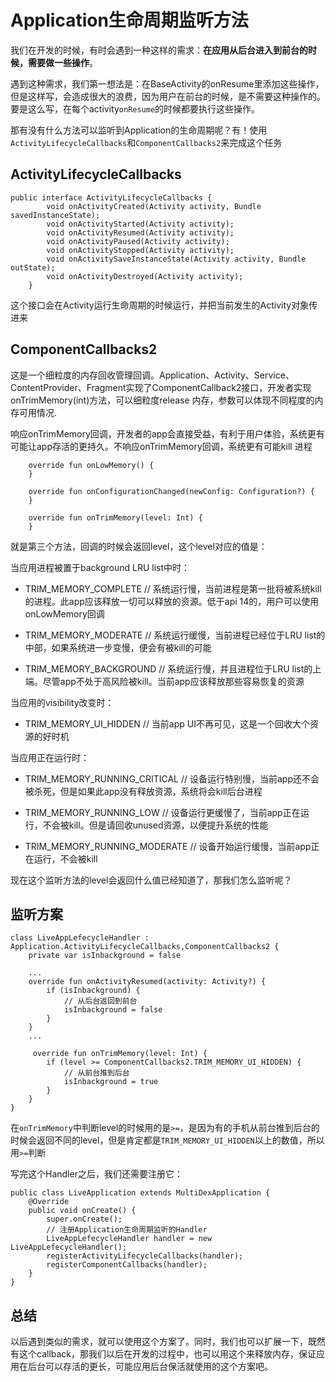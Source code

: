 # Application生命周期监听方法

我们在开发的时候，有时会遇到一种这样的需求：**在应用从后台进入到前台的时候，需要做一些操作**。

遇到这种需求，我们第一想法是：在BaseActivity的onResume里添加这些操作，但是这样写，会造成很大的浪费，因为用户在前台的时候，是不需要这种操作的。要是这么写，在每个activity`onResume`的时候都要执行这些操作。

那有没有什么方法可以监听到Application的生命周期呢？有！使用`ActivityLifecycleCallbacks`和`ComponentCallbacks2`来完成这个任务

## ActivityLifecycleCallbacks

```
public interface ActivityLifecycleCallbacks {
        void onActivityCreated(Activity activity, Bundle savedInstanceState);
        void onActivityStarted(Activity activity);
        void onActivityResumed(Activity activity);
        void onActivityPaused(Activity activity);
        void onActivityStopped(Activity activity);
        void onActivitySaveInstanceState(Activity activity, Bundle outState);
        void onActivityDestroyed(Activity activity);
    }
```
这个接口会在Activity运行生命周期的时候运行，并把当前发生的Activity对象传进来

## ComponentCallbacks2

这是一个细粒度的内存回收管理回调。Application、Activity、Service、ContentProvider、Fragment实现了ComponentCallback2接口，开发者实现onTrimMemory(int)方法，可以细粒度release 内存，参数可以体现不同程度的内存可用情况.

响应onTrimMemory回调，开发者的app会直接受益，有利于用户体验，系统更有可能让app存活的更持久。不响应onTrimMemory回调，系统更有可能kill 进程

```
    override fun onLowMemory() {
    }

    override fun onConfigurationChanged(newConfig: Configuration?) {
    }

    override fun onTrimMemory(level: Int) {
    }
```

就是第三个方法，回调的时候会返回level，这个level对应的值是：

当应用进程被置于background LRU list中时：

* TRIM_MEMORY_COMPLETE // 系统运行慢，当前进程是第一批将被系统kill的进程。此app应该释放一切可以释放的资源。低于api 14的，用户可以使用onLowMemory回调

* TRIM_MEMORY_MODERATE // 系统运行缓慢，当前进程已经位于LRU list的中部，如果系统进一步变慢，便会有被kill的可能

* TRIM_MEMORY_BACKGROUND // 系统运行慢，并且进程位于LRU list的上端。尽管app不处于高风险被kill。当前app应该释放那些容易恢复的资源

当应用的visibility改变时：

* TRIM_MEMORY_UI_HIDDEN // 当前app UI不再可见，这是一个回收大个资源的好时机

当应用正在运行时：

* TRIM_MEMORY_RUNNING_CRITICAL // 设备运行特别慢，当前app还不会被杀死，但是如果此app没有释放资源，系统将会kill后台进程

* TRIM_MEMORY_RUNNING_LOW // 设备运行更缓慢了，当前app正在运行，不会被kill。但是请回收unused资源，以便提升系统的性能

* TRIM_MEMORY_RUNNING_MODERATE // 设备开始运行缓慢，当前app正在运行，不会被kill

现在这个监听方法的level会返回什么值已经知道了，那我们怎么监听呢？

## 监听方案

```
class LiveAppLefecycleHandler : Application.ActivityLifecycleCallbacks,ComponentCallbacks2 {
    private var isInbackground = false

    ...
    override fun onActivityResumed(activity: Activity?) {
        if (isInbackground) {
            // 从后台返回到前台
            isInbackground = false
        }
    }
    ...

     override fun onTrimMemory(level: Int) {
        if (level >= ComponentCallbacks2.TRIM_MEMORY_UI_HIDDEN) {
            // 从前台推到后台
            isInbackground = true
        }
    }
}
```

在`onTrimMemory`中判断level的时候用的是`>=`，是因为有的手机从前台推到后台的时候会返回不同的level，但是肯定都是`TRIM_MEMORY_UI_HIDDEN`以上的数值，所以用`>=`判断

写完这个Handler之后，我们还需要注册它：

```
public class LiveApplication extends MultiDexApplication {
    @Override
    public void onCreate() {
        super.onCreate();
        // 注册Application生命周期监听的Handler
        LiveAppLefecycleHandler handler = new LiveAppLefecycleHandler();
        registerActivityLifecycleCallbacks(handler);
        registerComponentCallbacks(handler);
    }
}
```

## 总结

以后遇到类似的需求，就可以使用这个方案了。同时，我们也可以扩展一下，既然有这个callback，那我们以后在开发的过程中，也可以用这个来释放内存，保证应用在后台可以存活的更长，可能应用后台保活就使用的这个方案吧。
